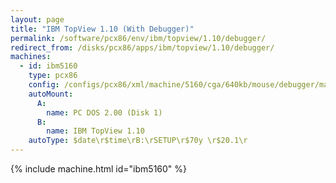 ```yaml
---
layout: page
title: "IBM TopView 1.10 (With Debugger)"
permalink: /software/pcx86/env/ibm/topview/1.10/debugger/
redirect_from: /disks/pcx86/apps/ibm/topview/1.10/debugger/
machines:
  - id: ibm5160
    type: pcx86
    config: /configs/pcx86/xml/machine/5160/cga/640kb/mouse/debugger/machine.xml
    autoMount:
      A:
        name: PC DOS 2.00 (Disk 1)
      B:
        name: IBM TopView 1.10
    autoType: $date\r$time\rB:\rSETUP\r$70y \r$20.1\r
---
```


{% include machine.html id="ibm5160" %}
